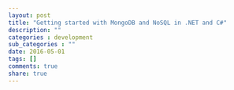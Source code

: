 ```yaml
---
layout: post
title: "Getting started with MongoDB and NoSQL in .NET and C#"
description: ""
categories : development
sub_categories : ""
date: 2016-05-01
tags: []
comments: true
share: true
---
```




